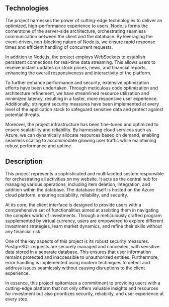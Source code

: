 ## Technologies

The project harnesses the power of cutting-edge technologies to deliver an optimized, high-performance experience to users. 
Node.js forms the cornerstone of the server-side architecture, orchestrating seamless communication between the client and the database. 
By leveraging the event-driven, non-blocking nature of Node.js, we ensure rapid response times and efficient handling of concurrent requests.


In addition to Node.js, the project employs WebSockets to establish persistent connections for real-time data streaming. 
This allows users to receive instant updates on stock prices, news, and financial reports, enhancing the overall responsiveness and interactivity of the platform.


To further enhance performance and security, extensive optimization efforts have been undertaken. 
Through meticulous code optimization and architecture refinement, we have streamlined resource utilization and minimized latency, resulting in a faster, more responsive user experience. Additionally, stringent security measures have been implemented at every level of the application stack to safeguard sensitive data and protect against potential threats.


Moreover, the project infrastructure has been fine-tuned and optimized to ensure scalability and reliability. 
By harnessing cloud services such as Azure, we can dynamically allocate resources based on demand, enabling seamless scaling to accommodate growing user traffic while maintaining robust performance and uptime.

## Description


This project represents a sophisticated and multifaceted system responsible for orchestrating all activities on my website. 
It acts as the central hub for managing various operations, including item deletion, integration, and addition within the database. 
The database itself is hosted on the Azure cloud platform, ensuring scalability, reliability, and security.



At its core, the client interface is designed to provide users with a comprehensive set of functionalities aimed at assisting them in navigating the complex world of investments. 
Through a meticulously crafted program supplemented by virtual currency, users are empowered to explore different investment strategies, learn market dynamics, and refine their skills without any financial risk.



One of the key aspects of this project is its robust security measures. 
PostgreSQL requests are securely managed and concealed, with sensitive data stored in a separate database. 
This ensures that user information remains protected and inaccessible to unauthorized entities.
Furthermore, error handling is implemented using modern techniques to detect and address issues seamlessly without causing disruptions to the client experience.



In essence, this project epitomizes a commitment to providing users with a cutting-edge platform that not only offers valuable insights and resources for investment but also prioritizes security, reliability, and user experience at every step.

